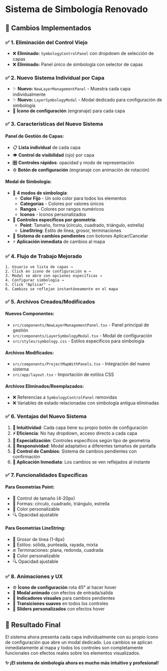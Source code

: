 # Sistema de Simbología Renovado

## 🎯 Cambios Implementados

### ✅ **1. Eliminación del Control Viejo**

- ❌ **Eliminado:** `SymbologyControlPanel` con dropdown de selección de capas
- ❌ **Eliminado:** Panel único de simbología con selector de capas

### ✅ **2. Nuevo Sistema Individual por Capa**

- ✨ **Nuevo:** `NewLayerManagementPanel` - Muestra cada capa individualmente
- ✨ **Nuevo:** `LayerSymbologyModal` - Modal dedicado para configuración de simbología
- 🔧 **Ícono de configuración** (engranaje) para cada capa

### ✅ **3. Características del Nuevo Sistema**

#### **Panel de Gestión de Capas:**

- 📋 **Lista individual** de cada capa
- 👁️ **Control de visibilidad** (ojo) por capa
- 🎛️ **Controles rápidos**: opacidad y modo de representación
- ⚙️ **Botón de configuración** (engranaje con animación de rotación)

#### **Modal de Simbología:**

- 🎨 **4 modos de simbología**:
  - **Color Fijo** - Un solo color para todos los elementos
  - **Categorías** - Colores por valores únicos
  - **Rangos** - Colores por rangos numéricos
  - **Iconos** - Iconos personalizados
- 🎯 **Controles específicos por geometría**:
  - **Point**: Tamaño, forma (círculo, cuadrado, triángulo, estrella)
  - **LineString**: Estilo de línea, grosor, terminaciones
- 🔄 **Sistema de cambios pendientes** con botones Aplicar/Cancelar
- ⚡ **Aplicación inmediata** de cambios al mapa

### ✅ **4. Flujo de Trabajo Mejorado**

```
1. Usuario ve lista de capas →
2. Click en ícono de configuración ⚙️ →
3. Modal se abre con opciones específicas →
4. Configurar simbología →
5. Click "Aplicar" →
6. Cambios se reflejan instantáneamente en el mapa
```

### ✅ **5. Archivos Creados/Modificados**

#### **Nuevos Componentes:**

- `src/components/NewLayerManagementPanel.tsx` - Panel principal de gestión
- `src/components/LayerSymbologyModal.tsx` - Modal de configuración
- `src/styles/symbology.css` - Estilos específicos para simbología

#### **Archivos Modificados:**

- `src/components/ProjectMapWithPanels.tsx` - Integración del nuevo sistema
- `src/app/layout.tsx` - Importación de estilos CSS

#### **Archivos Eliminados/Reemplazados:**

- ❌ Referencias a `SymbologyControlPanel` removidas
- ❌ Variables de estado relacionadas con simbología antigua eliminadas

### ✅ **6. Ventajas del Nuevo Sistema**

1. **🎯 Intuitividad**: Cada capa tiene su propio botón de configuración
2. **⚡ Eficiencia**: No hay dropdown, acceso directo a cada capa
3. **🎨 Especialización**: Controles específicos según tipo de geometría
4. **📱 Responsividad**: Modal adaptativo a diferentes tamaños de pantalla
5. **💾 Control de Cambios**: Sistema de cambios pendientes con confirmación
6. **🔄 Aplicación Inmediata**: Los cambios se ven reflejados al instante

### ✅ **7. Funcionalidades Específicas**

#### **Para Geometrías Point:**

- 📏 Control de tamaño (4-20px)
- 🔷 Formas: círculo, cuadrado, triángulo, estrella
- 🎨 Color personalizable
- 🔍 Opacidad ajustable

#### **Para Geometrías LineString:**

- 📏 Grosor de línea (1-8px)
- 📐 Estilos: sólida, punteada, rayada, mixta
- 🔚 Terminaciones: plana, redonda, cuadrada
- 🎨 Color personalizable
- 🔍 Opacidad ajustable

### ✅ **8. Animaciones y UX**

- ⚙️ **Ícono de configuración** rota 45° al hacer hover
- 📱 **Modal animado** con efectos de entrada/salida
- 🎯 **Indicadores visuales** para cambios pendientes
- 🔄 **Transiciones suaves** en todos los controles
- 📐 **Sliders personalizados** con efectos hover

## 🚀 **Resultado Final**

El sistema ahora presenta cada capa individualmente con su propio ícono de configuración que abre un modal dedicado. Los cambios se aplican inmediatamente al mapa y todos los controles son completamente funcionales con efectos reales sobre los elementos visualizados.

**✨ ¡El sistema de simbología ahora es mucho más intuitivo y profesional!**
